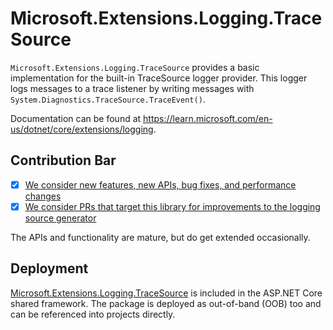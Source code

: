 # Microsoft.Extensions.Logging.TraceSource

`Microsoft.Extensions.Logging.TraceSource` provides a basic implementation for the built-in TraceSource logger provider. This logger logs messages to a trace listener by writing messages with `System.Diagnostics.TraceSource.TraceEvent()`.

Documentation can be found at https://learn.microsoft.com/en-us/dotnet/core/extensions/logging.

## Contribution Bar
- [x] [We consider new features, new APIs, bug fixes, and performance changes](../../libraries/README.md#primary-bar)
- [x] [We consider PRs that target this library for improvements to the logging source generator](../../libraries/README.md#secondary-bars)

The APIs and functionality are mature, but do get extended occasionally.

## Deployment
[Microsoft.Extensions.Logging.TraceSource](https://www.nuget.org/packages/Microsoft.Extensions.Logging.TraceSource) is included in the ASP.NET Core shared framework. The package is deployed as out-of-band (OOB) too and can be referenced into projects directly.